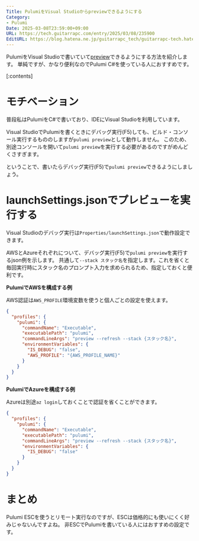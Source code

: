 ```yaml
---
Title: PulumiをVisual Studioからpreviewできるようにする
Category:
- Pulumi
Date: 2025-03-08T23:59:00+09:00
URL: https://tech.guitarrapc.com/entry/2025/03/08/235900
EditURL: https://blog.hatena.ne.jp/guitarrapc_tech/guitarrapc-tech.hatenablog.com/atom/entry/6802418398335471078
---
```


PulumiをVisual Studioで書いていて[preview](https://www.pulumi.com/docs/iac/cli/commands/pulumi_preview/)できるようにする方法を紹介します。
単純ですが、かなり便利なのでPulumi C#を使っている人におすすめです。

[:contents]

# モチベーション

普段私はPulumiをC#で書いており、IDEにVisual Studioを利用しています。

Visual StudioでPulumiを書くときにデバッグ実行(F5)しても、ビルド・コンソール実行するもののしますが`pulumi preview`として動作しません。
このため、別途コンソールを開いて`pulumi preview`を実行する必要があるのですがめんどくさすぎます。

ということで、書いたらデバッグ実行(F5)で`pulumi preview`できるようにしましょう。

# launchSettings.jsonでプレビューを実行する

Visual Studioのデバッグ実行は`Properties/launchSettings.json`で動作設定できます。

AWSとAzureそれぞれについて、デバッグ実行(F5)で`pulumi preview`を実行するjson例を示します。
共通して`--stack スタック名`を指定します。これを省くと毎回実行時にスタック名のプロンプト入力を求められるため、指定しておくと便利です。

**PulumiでAWSを構成する例**

AWS認証は`AWS_PROFILE`環境変数を使うと個人ごとの設定を使えます。

```json
{
  "profiles": {
    "pulumi": {
      "commandName": "Executable",
      "executablePath": "pulumi",
      "commandLineArgs": "preview --refresh --stack {スタック名}",
      "environmentVariables": {
        "IS_DEBUG": "false",
        "AWS_PROFILE": "{AWS_PROFILE_NAME}"
      }
    }
  }
}
```

**PulumiでAzureを構成する例**

Azureは別途`az login`しておくことで認証を省くことができます。

```json
{
  "profiles": {
    "pulumi": {
      "commandName": "Executable",
      "executablePath": "pulumi",
      "commandLineArgs": "preview --refresh --stack {スタック名}",
      "environmentVariables": {
        "IS_DEBUG": "false"
      }
    }
  }
}
```

# まとめ

Pulumi ESCを使うとリモート実行なのですが、ESCは価格的にも使いにくく好みじゃないんですよね。
非ESCでPulumiを書いている人にはおすすめの設定です。
